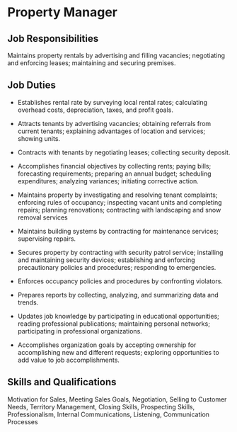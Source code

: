 # Property Manager

## Job Responsibilities

Maintains property rentals by advertising and filling vacancies; negotiating and enforcing leases; maintaining and securing premises.

## Job Duties

* Establishes rental rate by surveying local rental rates; calculating overhead costs, depreciation, taxes, and profit goals.

* Attracts tenants by advertising vacancies; obtaining referrals from current tenants; explaining advantages of location and services; showing units.

* Contracts with tenants by negotiating leases; collecting security deposit.

* Accomplishes financial objectives by collecting rents; paying bills; forecasting requirements; preparing an annual budget; scheduling expenditures; analyzing variances; initiating corrective action.

* Maintains property by investigating and resolving tenant complaints; enforcing rules of occupancy; inspecting vacant units and completing repairs; planning renovations; contracting with landscaping and snow removal services

* Maintains building systems by contracting for maintenance services; supervising repairs.

* Secures property by contracting with security patrol service; installing and maintaining security devices; establishing and enforcing precautionary policies and procedures; responding to emergencies.

* Enforces occupancy policies and procedures by confronting violators.

* Prepares reports by collecting, analyzing, and summarizing data and trends.

* Updates job knowledge by participating in educational opportunities; reading professional publications; maintaining personal networks; participating in professional organizations.

* Accomplishes organization goals by accepting ownership for accomplishing new and different requests; exploring opportunities to add value to job accomplishments.

## Skills and Qualifications

Motivation for Sales, Meeting Sales Goals, Negotiation, Selling to Customer Needs, Territory Management, Closing Skills, Prospecting Skills, Professionalism, Internal Communications, Listening, Communication Processes

